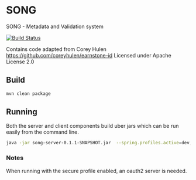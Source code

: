 # SONG
SONG - Metadata and Validation system 

[![Build Status](https://travis-ci.org/icgc-dcc/SONG.svg?branch=develop)](https://travis-ci.org/icgc-dcc/SONG)

Contains code adapted from Corey Hulen https://github.com/coreyhulen/earnstone-id
Licensed under Apache License 2.0
## Build

```bash
mvn clean package
```

## Running

Both the server and client components build uber jars which can be run easily from the command line.

```bash
java -jar song-server-0.1.1-SNAPSHOT.jar  --spring.profiles.active=dev,test
```

### Notes

When running with the secure profile enabled, an oauth2 server is needed. 